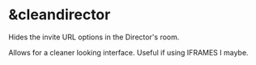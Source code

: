 # \&cleandirector

Hides the invite URL options in the Director's room.

Allows for a cleaner looking interface. Useful if using IFRAMES I maybe.
